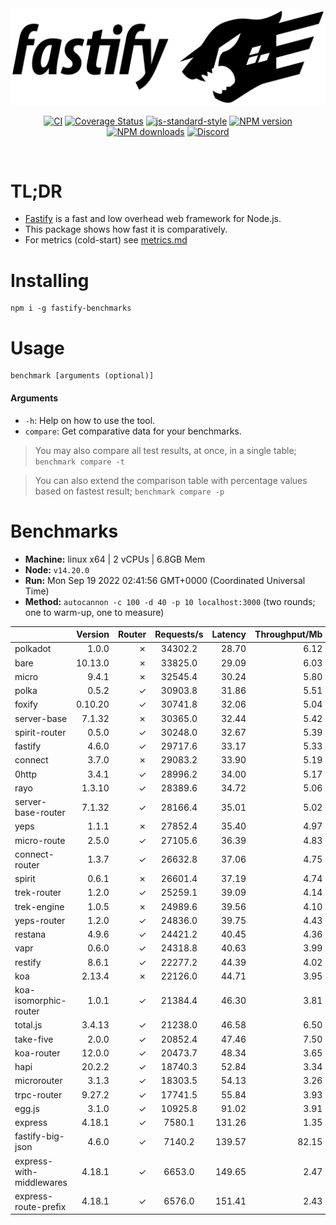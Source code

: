 <div align="center">
  <img src="https://github.com/fastify/graphics/raw/HEAD/fastify-landscape-outlined.svg" width="650" height="auto"/>
</div>

<div align="center">

[![CI](https://github.com/fastify/fastify/workflows/ci/badge.svg)](https://github.com/fastify/fastify/actions/workflows/ci.yml)
[![Coverage Status](https://coveralls.io/repos/github/fastify/fastify/badge.svg?branch=master)](https://coveralls.io/github/fastify/fastify?branch=master)
[![js-standard-style](https://img.shields.io/badge/code%20style-standard-brightgreen.svg?style=flat)](http://standardjs.com/)
[![NPM version](https://img.shields.io/npm/v/fastify.svg?style=flat)](https://www.npmjs.com/package/fastify)
[![NPM downloads](https://img.shields.io/npm/dm/fastify.svg?style=flat)](https://www.npmjs.com/package/fastify) [![Discord](https://img.shields.io/discord/725613461949906985)](https://discord.gg/fastify)

</div>
<br />

# TL;DR

* [Fastify](https://github.com/fastify/fastify) is a fast and low overhead web framework for Node.js.
* This package shows how fast it is comparatively.
* For metrics (cold-start) see [metrics.md](./METRICS.md)

# Installing

```
npm i -g fastify-benchmarks
```

# Usage

```
benchmark [arguments (optional)]
```

#### Arguments

* `-h`: Help on how to use the tool.
* `compare`: Get comparative data for your benchmarks.

> You may also compare all test results, at once, in a single table; `benchmark compare -t`

> You can also extend the comparison table with percentage values based on fastest result; `benchmark compare -p`
# Benchmarks

* __Machine:__ linux x64 | 2 vCPUs | 6.8GB Mem
* __Node:__ `v14.20.0`
* __Run:__ Mon Sep 19 2022 02:41:56 GMT+0000 (Coordinated Universal Time)
* __Method:__ `autocannon -c 100 -d 40 -p 10 localhost:3000` (two rounds; one to warm-up, one to measure)

|                          | Version | Router | Requests/s | Latency | Throughput/Mb |
| :--                      | --:     | --:    | :-:        | --:     | --:           |
| polkadot                 | 1.0.0   | ✗      | 34302.2    | 28.70   | 6.12          |
| bare                     | 10.13.0 | ✗      | 33825.0    | 29.09   | 6.03          |
| micro                    | 9.4.1   | ✗      | 32545.4    | 30.24   | 5.80          |
| polka                    | 0.5.2   | ✓      | 30903.8    | 31.86   | 5.51          |
| foxify                   | 0.10.20 | ✓      | 30741.8    | 32.06   | 5.04          |
| server-base              | 7.1.32  | ✗      | 30365.0    | 32.44   | 5.42          |
| spirit-router            | 0.5.0   | ✓      | 30248.0    | 32.67   | 5.39          |
| fastify                  | 4.6.0   | ✓      | 29717.6    | 33.17   | 5.33          |
| connect                  | 3.7.0   | ✗      | 29083.2    | 33.90   | 5.19          |
| 0http                    | 3.4.1   | ✓      | 28996.2    | 34.00   | 5.17          |
| rayo                     | 1.3.10  | ✓      | 28389.6    | 34.72   | 5.06          |
| server-base-router       | 7.1.32  | ✓      | 28166.4    | 35.01   | 5.02          |
| yeps                     | 1.1.1   | ✗      | 27852.4    | 35.40   | 4.97          |
| micro-route              | 2.5.0   | ✓      | 27105.6    | 36.39   | 4.83          |
| connect-router           | 1.3.7   | ✓      | 26632.8    | 37.06   | 4.75          |
| spirit                   | 0.6.1   | ✗      | 26601.4    | 37.19   | 4.74          |
| trek-router              | 1.2.0   | ✓      | 25259.1    | 39.09   | 4.14          |
| trek-engine              | 1.0.5   | ✗      | 24989.6    | 39.56   | 4.10          |
| yeps-router              | 1.2.0   | ✓      | 24836.0    | 39.75   | 4.43          |
| restana                  | 4.9.6   | ✓      | 24421.2    | 40.45   | 4.36          |
| vapr                     | 0.6.0   | ✓      | 24318.8    | 40.63   | 3.99          |
| restify                  | 8.6.1   | ✓      | 22277.2    | 44.39   | 4.02          |
| koa                      | 2.13.4  | ✗      | 22126.0    | 44.71   | 3.95          |
| koa-isomorphic-router    | 1.0.1   | ✓      | 21384.4    | 46.30   | 3.81          |
| total.js                 | 3.4.13  | ✓      | 21238.0    | 46.58   | 6.50          |
| take-five                | 2.0.0   | ✓      | 20852.4    | 47.46   | 7.50          |
| koa-router               | 12.0.0  | ✓      | 20473.7    | 48.34   | 3.65          |
| hapi                     | 20.2.2  | ✓      | 18740.3    | 52.84   | 3.34          |
| microrouter              | 3.1.3   | ✓      | 18303.5    | 54.13   | 3.26          |
| trpc-router              | 9.27.2  | ✓      | 17741.5    | 55.84   | 3.93          |
| egg.js                   | 3.1.0   | ✓      | 10925.8    | 91.02   | 3.91          |
| express                  | 4.18.1  | ✓      | 7580.1     | 131.26  | 1.35          |
| fastify-big-json         | 4.6.0   | ✓      | 7140.2     | 139.57  | 82.15         |
| express-with-middlewares | 4.18.1  | ✓      | 6653.0     | 149.65  | 2.47          |
| express-route-prefix     | 4.18.1  | ✓      | 6576.0     | 151.41  | 2.43          |
